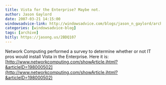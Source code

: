 ```yaml
---
title: Vista for the Enterprise? Maybe not.
author: Jason Gaylord
date: 2007-03-21 14:15:00
windowsadvice-link: http://windowsadvice.com/blogs/jason_n_gaylord/archive/2007/03/21/Vista-for-the-Enterprise_3F00_-Maybe-not_2E00_.aspx
categories: [windowsadvice-blog]
tags: [archive]
bitly: https://jasong.us/2BDQ107
---
```


Network Computing performed a survey to determine whether or not IT pros would install Vista in the Enterprise. Here it is: [http://www.networkcomputing.com/showArticle.jhtml?&articleID=198000502](http://www.networkcomputing.com/showArticle.jhtml?&articleID=198000502)